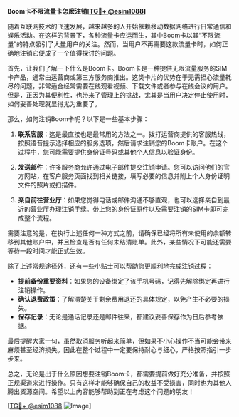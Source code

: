 **Boom卡不限流量卡怎麽注销[[TG💪+ @esim1088](https://t.me/s/esim1088)]**

随着互联网技术的飞速发展，越来越多的人开始依赖移动数据网络进行日常通信和娱乐活动。在这样的背景下，各种流量卡应运而生，其中Boom卡以其“不限流量”的特点吸引了大量用户的关注。然而，当用户不再需要这款流量卡时，如何正确地注销它便成了一个值得探讨的问题。

首先，让我们了解一下什么是Boom卡。Boom卡是一种提供无限流量服务的SIM卡产品，通常由运营商或第三方服务商推出。这类卡片的优势在于无需担心流量耗尽的问题，非常适合经常需要在线观看视频、下载文件或者参与在线会议的用户。但是，正因为其便利性，也带来了管理上的挑战，尤其是当用户决定停止使用时，如何妥善处理就显得尤为重要了。

那么，如何注销Boom卡呢？以下是一些基本步骤：

1. **联系客服**：这是最直接也是最常用的方法之一。拨打运营商提供的客服热线，按照语音提示选择相应的服务选项，然后请求注销您的Boom卡账户。在这个过程中，您可能需要提供身份证号码或其他个人信息以验证身份。

2. **发送邮件**：许多服务商允许通过电子邮件提交注销申请。您可以访问他们的官方网站，在客户服务页面找到相关链接，填写必要的信息并附上个人身份证明文件的照片或扫描件。

3. **亲自前往营业厅**：如果您觉得电话或邮件沟通不够直观，也可以选择亲自到最近的营业厅办理注销手续。带上您的身份证原件以及需要注销的SIM卡即可完成整个流程。

需要注意的是，在执行上述任何一种方式之前，请确保已经将所有未使用的余额转移到其他账户中，并且检查是否有任何未结清账单。此外，某些情况下可能还需要等待一段时间才能正式生效。

除了上述常规途径外，还有一些小贴士可以帮助您更顺利地完成注销过程：

- **提前备份重要资料**：如果您的设备绑定了该手机号码，记得先解除绑定再进行注销操作。
- **确认退费政策**：了解清楚关于剩余费用退还的具体规定，以免产生不必要的损失。
- **保存记录**：无论是通话记录还是邮件往来，都建议妥善保存作为日后参考依据。

最后提醒大家一句，虽然取消服务听起来简单，但如果不小心操作不当可能会带来麻烦甚至经济损失。因此在整个过程中一定要保持耐心与细心，严格按照指引一步步来。

总之，无论是出于什么原因想要注销Boom卡，都需要提前做好充分准备，并按照正规渠道来进行操作。只有这样才能够确保自己的权益不受损害，同时也为其他人腾出资源空间。希望以上内容能够帮助到正在考虑这个问题的朋友！

[[TG💪+ @esim1088](https://t.me/s/esim1088) ![Image](https://i.postimg.cc/4NQfJmqS/Snipaste-2025-05-13-00-14-12.png)]
